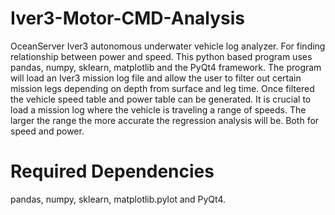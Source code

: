 # Iver3-Motor-CMD-Analysis
OceanServer Iver3 autonomous underwater vehicle log analyzer. For finding relationship between power and speed.
This python based program uses pandas, numpy, sklearn, matplotlib and the PyQt4 framework.
The program will load an Iver3 mission log file and allow the user to filter out certain mission legs depending on depth from surface and leg time. Once filtered the vehicle speed table and power table can be generated. It is crucial to load a mission log where the vehicle is traveling a range of speeds. The larger the range the more accurate the regression analysis will be. Both for speed and power.

# Required Dependencies
pandas, numpy, sklearn, matplotlib.pylot and PyQt4.
